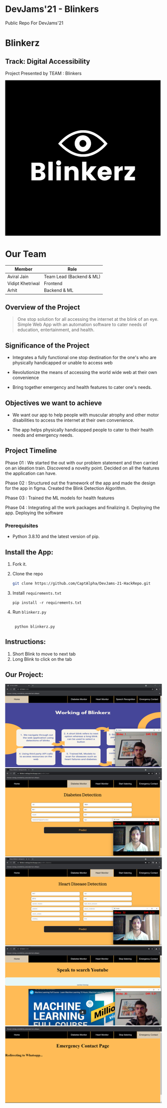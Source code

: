 #  DevJams'21 - Blinkers
Public Repo For DevJams'21

#  Blinkerz
## Track: Digital Accessibility
Project Presented by TEAM : Blinkers

![markdown logo](static/Blinkerz.png)

# Our Team
Member | Role
------------- | -------------
Aviral Jain   | Team Lead (Backend & ML)
Vidipt Khetriwal  |  Frontend
Arhit  |  Backend & ML





##  Overview of the Project

>One stop solution for all accessing the internet at the blink of an eye. Simple Web App with an automation software to cater needs of education, entertainment, and health.

##  Significance of the Project

* Integrates a fully functional one stop
destination for the one's who are physically
handicapped or unable to access web

* Revolutionize the means of
accessing the world wide web at their own
convenience

* Bring together
emergency and health features to cater one's
needs.


##  Objectives we want to achieve

* We want our app to help people with muscular atrophy and other motor disabilities to access the internet at their own convenience.

* The app helps physically handicapped people to cater to their health needs and emergency needs.

##  Project Timeline

Phase 01 :
We started the out with our problem statement and then carried on an ideation train. Discovered a novelty point. Decided on all the features the application can have.

Phase 02 :
Structured out the framework of the app and made the design for the app in figma. Created the Blink Detection Algorithm.

Phase 03 :
Trained the ML models for health features

Phase 04 :
Integrating all the work packages and finalizing it. 
Deploying the app. Deploying the software

### Prerequisites

- Python 3.8.10 and the latest version of pip.
  
## Install the App:

1. Fork it.

2. Clone the repo
   ```sh
   git clone https://github.com/CaptAlpha/DevJams-21-HackRepo.git
   ```
3. Install `requirements.txt`
   ```cd Blink-Detection-Module
   pip install -r requirements.txt
   ```
4. Run `blinkerz.py`
   ```
    
    python blinkerz.py
   ```

## Instructions: 
1. Short Blink to move to next tab 
2. Long Blink to click on the tab


##  Our Project:
![markdown logo](static/hone.png)
![markdown logo](static/diabetes.png)
![markdown logo](static/heart.png)
![markdown logo](static/software.png)
![markdown logo](static/emergency-contacts.png)




